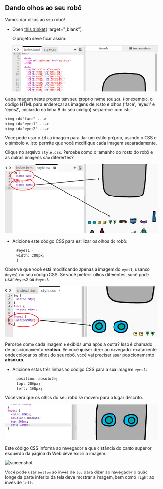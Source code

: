 ## Dando olhos ao seu robô

Vamos dar olhos ao seu robô!

+ Open [this trinket](http://jumpto.cc/web-robot){:target="_blank"}.
    
    O projeto deve ficar assim:
    
    ![screenshot](images/robot-starter.png)

Cada imagem neste projeto tem seu próprio nome (ou **`id`**). Por exemplo, o código HTML para endereçar as imagens de rosto e olhos ('face', 'eyes1' e 'eyes2', iniciando na linha 8 do seu código) se parece com isto:

    <img id="face" ...>
    <img id="eyes1" ...>
    <img id="eyes2" ...>
    

Voce pode usar o `id` da imagem para dar um estilo próprio, usando o CSS e o símbolo `#`. Isto permite que você modifique cada imagem separadamente.

Clique no arquivo `style.css`. Percebe como o tamanho do rosto do robô e as outras imagens são diferentes?

![screenshot](images/robot-id.png)

+ Adicione este código CSS para estilizar os olhos do robô:
    
        #eyes1 {
        width: 200px;
        }
        

Observe que você está modificando apenas a imagem do `eyes1`, usando `#eyes1` no seu código CSS. Se você preferir olhos diferentes, você pode usar `#eyes2` ou `#eyes3`!

![screenshot](images/robot-eyes-width.png)

Percebe como cada imagem é exibida uma após a outra? Isso é chamado de posicionamento **relativo**. Se você quiser dizer ao navegador exatamente onde colocar os olhos do seu robô, você vai precisar usar posicionamento **absoluto**.

+ Adicione estas três linhas ao código CSS para a sua imagem `eyes1`:
    
        position: absolute;
        top: 200px;
        left: 100px;
        

Você verá que os olhos do seu robô se movem para o lugar descrito.

![screenshot](images/robot-eyes-position.png)

Este código CSS informa ao navegador a que distância do canto superior esquerdo da página da Web deve exibir a imagem.

![screenshot](imagens/robot-eyes-position2.png)

Você pode usar `bottom` ao invés de `top` para dizer ao navegador o quão longe da parte inferior da tela deve mostrar a imagem, bem como `right` ao invés de `left`.